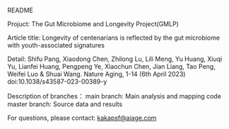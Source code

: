 README

Projuct: The Gut Microbiome and Longevity Project(GMLP)

Article title: Longevity of centenarians is reflected by the gut microbiome with youth-associated signatures

Detail: Shifu Pang, Xiaodong Chen, Zhilong Lu, Lili Meng, Yu Huang, Xiuqi Yu, Lianfei Huang, Pengpeng Ye, Xiaochun Chen, Jian Liang, Tao Peng, Weifei Luo & Shuai Wang.
Nature Aging, 1-14 (6th April 2023) doi:10.1038/s43587-023-00389-y

Description of branches：
main branch: Main analysis and mapping code
master branch: Source data and results

For questions, please contact: kakapsf@aiage.com
